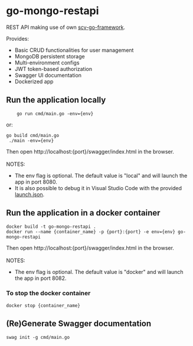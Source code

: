 # go-mongo-restapi
REST API making use of own [scv-go-framework](https://github.com/scanet9/scv-go-framework).

Provides:
- Basic CRUD functionalities for user management
- MongoDB persistent storage
- Multi-environment configs
- JWT token-based authorization
- Swagger UI documentation
- Dockerized app

## Run the application locally
```
    go run cmd/main.go -env={env}
```
or:
```
go build cmd/main.go
 ./main -env={env}
```
Then open http://localhost:{port}/swagger/index.html in the browser.
<br />
<br />
 NOTES:
- The env flag is optional. The default value is "local" and will launch the app in port 8080.
- It is also possible to debug it in Visual Studio Code with the provided [launch.json](https://github.com/scanet9/go-mongo-restapi/blob/main/.vscode/launch.json).

## Run the application in a docker container
```
docker build -t go-mongo-restapi .
docker run --name {container_name} -p {port}:{port} -e env={env} go-mongo-restapi
```
Then open http://localhost:{port}/swagger/index.html in the browser.
<br />
<br />
NOTES:
- The env flag is optional. The default value is "docker" and will launch the app in port 8082.
### To stop the docker container
```
docker stop {container_name}
```
## (Re)Generate Swagger documentation
```
swag init -g cmd/main.go
```
